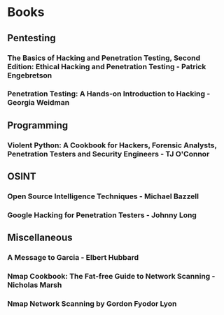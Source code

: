 # Books

## Pentesting
### The Basics of Hacking and Penetration Testing, Second Edition: Ethical Hacking and Penetration Testing - Patrick Engebretson
### Penetration Testing: A Hands-on Introduction to Hacking - Georgia Weidman
## Programming
### Violent Python: A Cookbook for Hackers, Forensic Analysts, Penetration Testers and Security Engineers - TJ O'Connor
## OSINT
### Open Source Intelligence Techniques - Michael Bazzell
### Google Hacking for Penetration Testers - Johnny Long
## Miscellaneous
### A Message to Garcia - Elbert Hubbard
### Nmap Cookbook: The Fat-free Guide to Network Scanning - Nicholas Marsh
### Nmap Network Scanning by Gordon Fyodor Lyon
